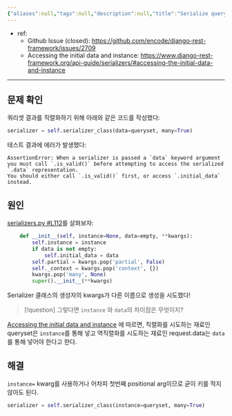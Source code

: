```yaml
---
{"aliases":null,"tags":null,"description":null,"title":"Serialize queryset result {drf}","created":"2024-11-30T14:12:23","updated":"2024-11-30T14:27:10","dg-publish":true,"permalink":"/docs/Serialize queryset result {drf}/","dgPassFrontmatter":true}
---
```


- ref: 
	- Github Issue (closed): <https://github.com/encode/django-rest-framework/issues/2709>
	- Accessing the initial data and instance: <https://www.django-rest-framework.org/api-guide/serializers/#accessing-the-initial-data-and-instance>
---

## 문제 확인

쿼리셋 결과를 직렬화하기 위해 아래와 같은 코드를 작성했다:

```python
serializer = self.serializer_class(data=queryset, many=True)
```

테스트 결과에 에러가 발생했다:

```
AssertionError: When a serializer is passed a `data` keyword argument you must call `.is_valid()` before attempting to access the serialized `.data` representation.
You should either call `.is_valid()` first, or access `.initial_data` instead.
```

## 원인

[serializers.py #L112](https://github.com/encode/django-rest-framework/blob/dbac145638758413b966c3418fa5f3f651e3e02a/rest_framework/serializers.py#L112)를 살펴보자:

```python
    def __init__(self, instance=None, data=empty, **kwargs):
        self.instance = instance
        if data is not empty:
            self.initial_data = data
        self.partial = kwargs.pop('partial', False)
        self._context = kwargs.pop('context', {})
        kwargs.pop('many', None)
        super().__init__(**kwargs)
```

Serializer 클래스의 생성자의 kwargs가 다른 이름으로 생성을 시도했다! 

> [!question] 그렇다면 `instance` 와 `data`의 차이점은 무엇이지?

[Accessing the initial data and instance](https://www.django-rest-framework.org/api-guide/serializers/#accessing-the-initial-data-and-instance) 에 따르면, 직렬화를 시도하는 재료인 queryset은 `instance`를 통해 넣고 역직렬화를 시도하는 재료인 request.data는 `data`를 통해 넣어야 한다고 한다.

## 해결

`instance=` kwarg를 사용하거나 어차피 첫번째 positional arg이므로 굳이 키를 적지 않아도 된다.

```python
serializer = self.serializer_class(instance=queryset, many=True)
```
